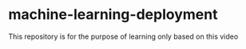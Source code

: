 ﻿# machine-learning-deployment
This repository is for the purpose of learning only based on this video 

